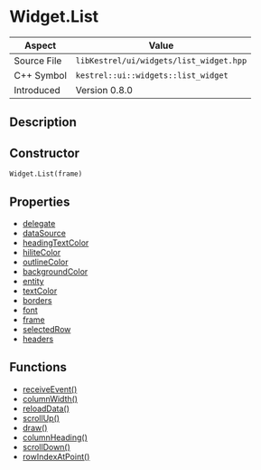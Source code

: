 # Widget.List
| Aspect | Value |
| --- | --- |
| Source File | `libKestrel/ui/widgets/list_widget.hpp` |
| C++ Symbol | `kestrel::ui::widgets::list_widget` |
| Introduced | Version 0.8.0 |
## Description

## Constructor
```
Widget.List(frame)
```
## Properties

 - [delegate](delegate.md)
 - [dataSource](dataSource.md)
 - [headingTextColor](headingTextColor.md)
 - [hiliteColor](hiliteColor.md)
 - [outlineColor](outlineColor.md)
 - [backgroundColor](backgroundColor.md)
 - [entity](entity.md)
 - [textColor](textColor.md)
 - [borders](borders.md)
 - [font](font.md)
 - [frame](frame.md)
 - [selectedRow](selectedRow.md)
 - [headers](headers.md)
## Functions

 - [receiveEvent()](receiveEvent.md)
 - [columnWidth()](columnWidth.md)
 - [reloadData()](reloadData.md)
 - [scrollUp()](scrollUp.md)
 - [draw()](draw.md)
 - [columnHeading()](columnHeading.md)
 - [scrollDown()](scrollDown.md)
 - [rowIndexAtPoint()](rowIndexAtPoint.md)
